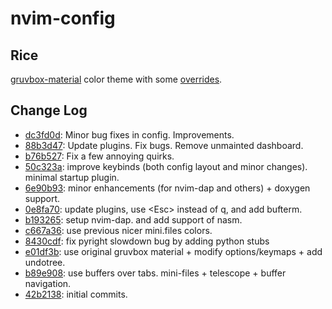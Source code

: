 # nvim-config

## Rice
[gruvbox-material](https://github.com/sainnhe/gruvbox-material) color theme with some [overrides](https://github.com/abxh/nvim-config/blob/5e75227c09713d9385ce3f4fe48c930459040592/lua/plugins/init.lua#L20-L23).

## Change Log
- [dc3fd0d](https://github.com/abxh/nvim-config/tree/dc3fd0dab399424c108cab6ccca91a81c36cbe14): Minor bug fixes in config. Improvements.
- [88b3d47](https://github.com/abxh/nvim-config/tree/88b3d47561698dc42f6679b07bb2a9d1903d34a3): Update plugins. Fix bugs. Remove unmainted dashboard.
- [b76b527](https://github.com/abxh/nvim-config/tree/b76b52704243a5109f72848733405735e51bee1e): Fix a few annoying quirks.
- [50c323a](https://github.com/abxh/nvim-config/tree/50c323afdde0981f99f0cc28f73220eafd285a7b): improve keybinds (both config layout and minor changes). minimal startup plugin.
- [6e90b93](https://github.com/abxh/nvim-config/tree/6e90b9389d86381c44c054dfb21cee87b39b6314): minor enhancements (for nvim-dap and others) + doxygen support.
- [0e8fa70](https://github.com/abxh/nvim-config/tree/0e8fa70a71ab866897616e90d0f19fc351ebe9f5): update plugins, use \<Esc\> instead of q, and add bufterm.
- [b193265](https://github.com/abxh/nvim-config/tree/b1932657693273b20ceffd80398309235a5492a6): setup nvim-dap. and add support of nasm.
- [c667a36](https://github.com/abxh/nvim-config/tree/c667a362a36c80cd9c950e89f6c6102cc9da47f6): use previous nicer mini.files colors.
- [8430cdf](https://github.com/abxh/nvim-config/tree/8430cdf5c3f883885c720c87b75275dc99f43b1c): fix pyright slowdown bug by adding python stubs
- [e01df3b](https://github.com/abxh/nvim-config/tree/e01df3b1192b3e4fa2932146e8015661ca7989fd): use original gruvbox material + modify options/keymaps + add undotree.
- [b89e908](https://github.com/abxh/nvim-config/tree/b89e9086cefca717abbc081fbbe1a76ed6b31040): use buffers over tabs. mini-files + telescope + buffer navigation.
- [42b2138](https://github.com/abxh/nvim-config/tree/42b21380de533658d178dacb89372001a845dd7a): initial commits.
